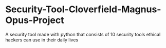 # Security-Tool-Cloverfield-Magnus-Opus-Project
A security tool made with python that consists of 10 security tools ethical hackers can use in their daily lives
